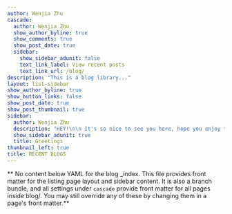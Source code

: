 ```yaml
---
author: Wenjia Zhu
cascade:
  author: Wenjia Zhu
  show_author_byline: true
  show_comments: true
  show_post_date: true
  sidebar:
    show_sidebar_adunit: false
    text_link_label: View recent posts
    text_link_url: /blog/
description: "This is a blog library..."
layout: list-sidebar
show_author_byline: true
show_button_links: false
show_post_date: true
show_post_thumbnail: true
sidebar:
  author: Wenjia Zhu
  description: "HEY!\n\n It's so nice to see you here, hope you enjoy the reading and let me know if you'd like to connect on LinkedIn!"
  show_sidebar_adunit: true
  title: Greetings
thumbnail_left: true
title: RECENT BLOGS
---
```


** No content below YAML for the blog _index. This file provides front matter for the listing page layout and sidebar content. It is also a branch bundle, and all settings under `cascade` provide front matter for all pages inside blog/. You may still override any of these by changing them in a page's front matter.**
